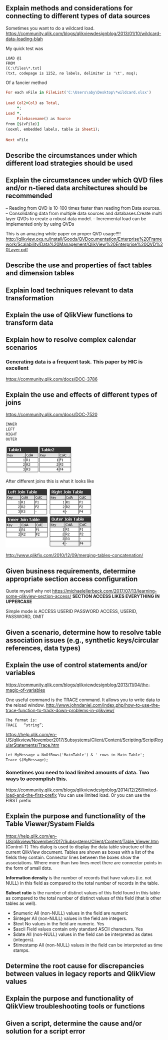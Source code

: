 ##                                                 Explain methods and considerations for connecting to different types of data sources

Sometimes you want to do a wildcard load. https://community.qlik.com/blogs/qlikviewdesignblog/2013/01/10/wildcard-data-loading-blah

My quick test was 

    LOAD @1
    FROM
    [C:\files\*.txt]
    (txt, codepage is 1252, no labels, delimiter is '\t', msq);
    
Of a fancier method

```ruby
For each vFile in FileList('C:\Users\aby\Desktop\*wildcard.xlsx')

Load Col2+Col3 as Total,
     *;
Load *,
     Filebasename() as Source
from [$(vFile)]
(ooxml, embedded labels, table is Sheet1);

Next vFile
```

##                                                 Describe the circumstances under which different load strategies should be used

##                              Explain the circumstances under which QVD files and/or n-tiered data architectures should be recommended

– Reading from QVD is 10-100 times faster than reading from Data sources.
– Consolidating data from multiple data sources and databases.Create multi layer QVDs to create a robust data model.
– Incremental load can be implemented only by using QVDs

This is an amazing white paper on proper QVD usage!!!! 
http://qlikview.oxs.ru/install/Goods/QVDocumentation/Enterprise%20Framework/Scalability/Data%20Management/QlikView%20Enterprise%20QVD%20Layer.pdf




##                                Describe the use and properties of fact tables and dimension tables
##                                Explain load techniques relevant to data transformation
##                                Explain the use of QlikView functions to transform data
##                                Explain how to resolve complex calendar scenarios

### Generating data is a frequent task. This paper by HIC is excellent
https://community.qlik.com/docs/DOC-3786



##                                Explain the use and effects of different types of joins
https://community.qlik.com/docs/DOC-7520

    INNER
    LEFT
    RIGHT
    OUTER
    
![twotables](https://github.com/mellerbeck/QlikView-Data-Architect/blob/master/Images/Two%20Tables.png)

After different joins this is what it looks like

![different](https://github.com/mellerbeck/QlikView-Data-Architect/blob/master/Images/Different%20Joins.png)

http://www.qlikfix.com/2010/12/09/merging-tables-concatenation/



##                                Given business requirements, determine appropriate section access configuration
Quote myself why not https://michaelellerbeck.com/2017/07/13/learning-some-qlikview-section-access/
__SECTION ACCESS LIKES EVERYTHING IN UPPERCASE__

Simple mode is
ACCESS USERID PASSWORD
ACCESS, USERID, PASSWORD, OMIT



##           Given a scenario, determine how to resolve table association issues (e.g., synthetic keys/circular references, data types)

##                                Explain the use of control statements and/or variables
https://community.qlik.com/blogs/qlikviewdesignblog/2013/11/04/the-magic-of-variables

One useful command is the TRACE command. It allows you to write data to the reload window. 
http://www.johndaniel.com/index.php/how-to-use-the-trace-function-to-track-down-problems-in-qlikview/

    The format is:
    TRACE   “string”;

https://help.qlik.com/en-US/qlikview/November2017/Subsystems/Client/Content/Scripting/ScriptRegularStatements/Trace.htm
    
    Let MyMessage = NoOfRows('MainTable') & ' rows in Main Table';
    Trace $(MyMessage);

### Sometimes you need to load limited amounts of data. Two ways to accomplish this.
https://community.qlik.com/blogs/qlikviewdesignblog/2014/12/26/limited-load-and-the-first-prefix
You can use limited load. Or you can use the FIRST prefix



##                                Explain the purpose and functionality of the Table Viewer/System Fields
https://help.qlik.com/en-US/qlikview/November2017/Subsystems/Client/Content/Table_Viewer.htm
(Control-T)
This dialog is used to display the data table structure of the current QlikView document. Tables are shown as boxes with a list of the fields they contain. Connector lines between the boxes show the associations. Where more than two lines meet there are connector points in the form of small dots.

__Information density__ is the number of records that have values (i.e. not NULL) in this field as compared to the total number of records in the table.

__Subset ratio__ is the number of distinct values of this field found in this table as compared to the total number of distinct values of this field (that is other tables as well).

* $numeric	  All (non-NULL) values in the field are numeric	
* $integer	  All (non-NULL) values in the field are integers.	
* $text	      No values in the field are numeric.	Yes
* $ascii	    Field values contain only standard ASCII characters.	Yes
* $date	      All (non-NULL) values in the field can be interpreted as dates (integers).	
* $timestamp	All (non-NULL) values in the field can be interpreted as time stamps.



##                                Determine the root cause for discrepancies between values in legacy reports and QlikView values
##                                Explain the purpose and functionality of QlikView troubleshooting tools or functions
##                                Given a script, determine the cause and/or solution for a script error
